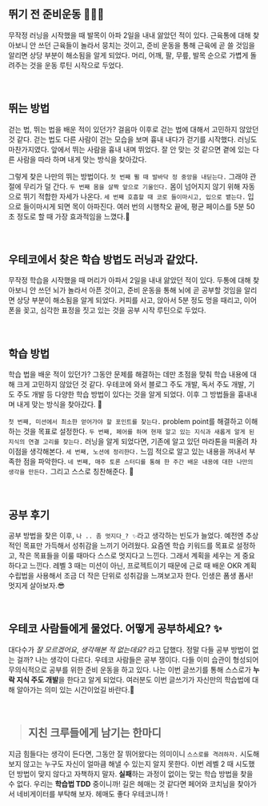 ## 뛰기 전 준비운동 🏃🏻‍♀️

무작정 러닝을 시작했을 때 발목이 아파 2일을 내내 앓았던 적이 있다. 근육통에 대해 찾아보니 안 쓰던 근육들이 놀라서 뭉치는 것이고, 준비 운동을 통해 근육에 곧 쓸 것임을 알리면 상당 부분이 해소됨을 알게 되었다. 머리, 어깨, 팔, 무릎, 발목 순으로 가볍게 돌려주는 것을 운동 루틴 시작으로  두었다.

<br>

## 뛰는 방법
걷는 법, 뛰는 법을 배운 적이 있던가? 걸음마 이후로 걷는 법에 대해서 고민하지 않았던 것 같다. 걷는 법도 다른 사람이 걷는 모습을 보며 흉내 내다가 걷기를 시작했다. 러닝도 마찬가지였다. 앞에서 뛰는 사람을 흉내 내며 뛰었다. 잘 안 맞는 것 같으면 곁에 있는 다른 사람을 따라 하며 내게 맞는 방식을 찾아갔다.

그렇게 찾은 나만의 뛰는 방법이다. `첫 번째 뛸 때 발바닥 정 중앙을 내딛는다.` 그래야 관절에 무리가 덜 간다. `두 번째 몸을 살짝 앞으로 기울인다.` 몸이 넘어지지 않기 위해 자동으로 뛰기 적합한 자세가 나온다. `세 번째 호흡할 때 코로 들이마시고, 입으로 뱉는다.` 입으로 들이마시게 되면 목이 아파진다. 여러 번의 시행착오 끝에, 평균 페이스를 5분 50초 정도로 할 때 가장 효과적임을 느꼈다.💯


<br>

## 우테코에서 찾은 학습 방법도 러닝과 같았다.

무작정 학습을 시작했을 때 머리가 아파서 2일을 내내 앓았던 적이 있다. 두통에 대해 찾아보니 안 쓰던 뇌가 놀라서 아픈 것이고, 준비 운동을 통해 뇌에 곧 공부할 것임을 알리면 상당 부분이 해소됨을 알게 되었다. 커피를 사고, 앉아서 5분 정도 멍을 때리고, 이어폰을 꽂고, 심각한 표정을 짓고 있는 것을 공부 시작 루틴으로 두었다.

<br>

## 학습 방법
학습 법을 배운 적이 있던가? 그동안 문제를 해결하는 데만 초점을 맞춰 학습 내용에 대해 크게 고민하지 않았던 것 같다. 우테코에 와서 블로그 주도 개발, 독서 주도 개발, 기도 주도 개발 등 다양한 학습 방법이 있다는 것을 알게 되었다. 이후 그 방법들을  흉내내며 내게 맞는 방식을 찾아갔다. 🤡

`첫 번째, 미션에서 최소한 얻어가야 할 포인트를 찾는다.` problem point를 해결하고 이해하는 것을 목표로 설정한다.
`두 번째, 페어를 하며 현재 알고 있는 지식과 새롭게 알게 된 지식의 연결 고리를 찾는다.` 러닝을 알게 되었다면, 기존에 알고 있던 마라톤을 떠올려 차이점을 생각해본다.
`세 번째, 노션에 정리한다.` 느낌 적으로 알고 있는 내용을 꺼내서 부족한 점을 파악한다.
`네 번째, 매주 토론 스터디를 통해 한 주간 배운 내용에 대한 나만의 생각을 만든다.` 그리고 스스로 칭찬해준다. 🥕

<br>


## 공부 후기
공부 방법을 찾은 이후, `나 .. 좀 멋지다_? ✨`라고 생각하는 빈도가 늘었다. 예전엔 추상적인 목표만 가득해서 성취감을 느끼기 어려웠다.
요즘엔 학습 키워드를 목표로 설정하고, 작은 목표들을 이룰 때마다 스스로 멋지다고 느낀다. 그래서 계획을 세우는 게 중요하다고 느낀다.
레벨 3 때는 미션이 아닌, 프로젝트이기 때문에 근로 때 배운 OKR 계획 수립법을 사용해서 조금 더 작은 단위로 성취감을 느껴보고자 한다. 인생은 폼생 폼사! 멋지게 살아보자.😎

<br>

## 우테코 사람들에게 물었다. 어떻게 공부하세요? ✨
대다수가 _잘 모르겠어요_, _생각해본 적 없는데요?_ 라고 답했다. 정말 다들 공부 방법이 없는 걸까? 나는 생각이 다르다. 우테코 사람들은 공부 쟁이다. 다들 이미 습관이 형성되어 무의식적으로 공부를 위한 준비 운동을 하고 있다. 나는 이번 글쓰기를 통해 스스로가 **누락 지식 주도 개발**을 한다고 알게 되었다. 여러분도 이번 글쓰기가 자신만의 학습법에 대해 알아가는 의미 있는 시간이었길 바란다.👏

<br>

> ## 지친 크루들에게 남기는 한마디
지금 힘들다는 생각이 든다면, 그동안 잘 뛰어왔다는 의미이니 `스스로를 격려하자.` 시도해보지 않고는 누구도 자신이 얼마큼 해낼 수 있는지 알지 못한다.
이번 레벨 2 때 시도했던 방법이 맞지 않다고 자책하지 말자. **실패**하는 과정이 없이는 맞는 학습 방법을 찾을 수 없다. 우리는 **학습법 TDD** 중이니까!
길은 헤매는 것 같다면 페어와 코치님을 찾아가서 네비게이터를 부탁해 보자. 헤매도 좋다 우테코니까 !
